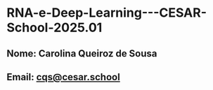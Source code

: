 # RNA-e-Deep-Learning---CESAR-School-2025.01

## Nome: Carolina Queiroz de Sousa

## Email: cqs@cesar.school 

